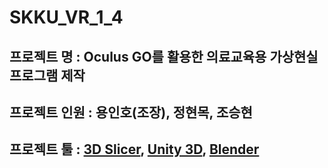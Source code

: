 # SKKU_VR_1_4

## 프로젝트 명 : Oculus GO를 활용한 의료교육용 가상현실 프로그램 제작

## 프로젝트 인원 : 용인호(조장), 정현목, 조승현

## 프로젝트 툴 : [3D Slicer](https://www.slicer.org/), [Unity 3D](https://unity.com/), [Blender](https://www.blender.org/)
